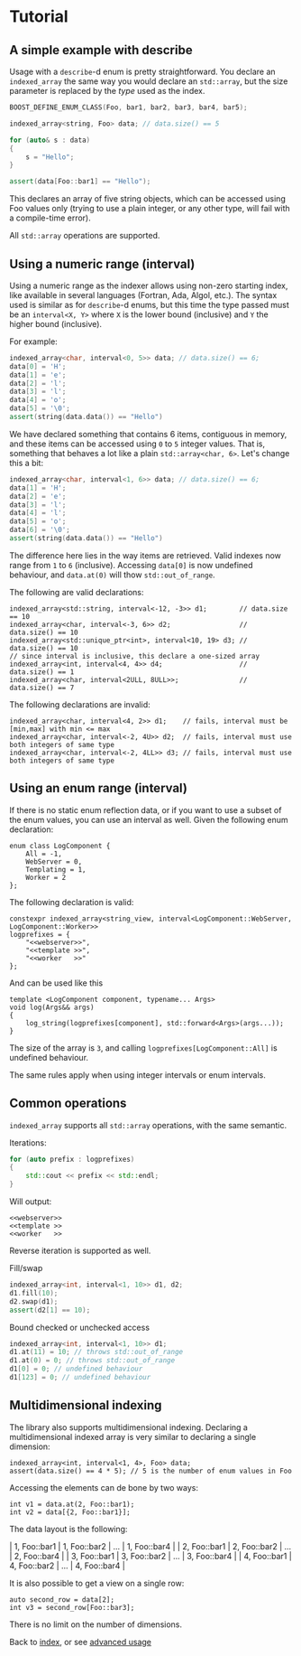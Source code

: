 <!--
Copyright 2022 Julien Blanc
Distributed under the Boost Software License, Version 1.0.
https://www.boost.org/LICENSE_1_0.txt
-->

# Tutorial

## A simple example with describe

Usage with a `describe`-d enum is pretty straightforward. You declare an `indexed_array`
the same way you would declare an `std::array`, but the size parameter is replaced by the
*type* used as the index.

```cpp
BOOST_DEFINE_ENUM_CLASS(Foo, bar1, bar2, bar3, bar4, bar5);

indexed_array<string, Foo> data; // data.size() == 5

for (auto& s : data)
{
	s = "Hello";
}

assert(data[Foo::bar1] == "Hello");
```

This declares an array of five string objects, which can be accessed using Foo
values only (trying to use a plain integer, or any other type, will fail with
a compile-time error).

All `std::array` operations are supported.

## Using a numeric range (interval)

Using a numeric range as the indexer allows using non-zero starting index, like
available in several languages (Fortran, Ada, Algol, etc.). The syntax used is
similar as for `describe`-d enums, but this time the type passed must be an
`interval<X, Y>` where `X` is the lower bound (inclusive) and `Y` the higher
bound (inclusive).

For example:

```cpp
indexed_array<char, interval<0, 5>> data; // data.size() == 6;
data[0] = 'H';
data[1] = 'e';
data[2] = 'l';
data[3] = 'l';
data[4] = 'o';
data[5] = '\0';
assert(string(data.data()) == "Hello")
```

We have declared something that contains 6 items, contiguous in memory, and these
items can be accessed using `0` to `5` integer values. That is, something that behaves
a lot like a plain `std::array<char, 6>`. Let's change this a bit:

```cpp
indexed_array<char, interval<1, 6>> data; // data.size() == 6;
data[1] = 'H';
data[2] = 'e';
data[3] = 'l';
data[4] = 'l';
data[5] = 'o';
data[6] = '\0';
assert(string(data.data()) == "Hello")
```

The difference here lies in the way items are retrieved. Valid indexes now range from
`1` to `6` (inclusive). Accessing `data[0]` is now undefined behaviour, and `data.at(0)`
will thow `std::out_of_range`.

The following are valid declarations:

```
indexed_array<std::string, interval<-12, -3>> d1;        // data.size == 10
indexed_array<char, interval<-3, 6>> d2;                 // data.size() == 10
indexed_array<std::unique_ptr<int>, interval<10, 19> d3; // data.size() == 10
// since interval is inclusive, this declare a one-sized array
indexed_array<int, interval<4, 4>> d4;                   // data.size() == 1
indexed_array<char, interval<2ULL, 8ULL>>;               // data.size() == 7
```

The following declarations are invalid:
```
indexed_array<char, interval<4, 2>> d1;    // fails, interval must be [min,max] with min <= max
indexed_array<char, interval<-2, 4U>> d2;  // fails, interval must use both integers of same type
indexed_array<char, interval<-2, 4LL>> d3; // fails, interval must use both integers of same type
```

## Using an enum range (interval)

If there is no static enum reflection data, or if you want to use a subset of the enum values, you
can use an interval as well. Given the following enum declaration:

```
enum class LogComponent {
	All = -1,
	WebServer = 0,
	Templating = 1,
	Worker = 2
};
```

The following declaration is valid:
```
constexpr indexed_array<string_view, interval<LogComponent::WebServer, LogComponent::Worker>> 
logprefixes = {
	"<<webserver>>",
	"<<template >>",
	"<<worker   >>"
};
```

And can be used like this

```
template <LogComponent component, typename... Args>
void log(Args&& args)
{
	log_string(logprefixes[component], std::forward<Args>(args...));
}
```

The size of the array is `3`, and calling `logprefixes[LogComponent::All]` is undefined behaviour.

The same rules apply when using integer intervals or enum intervals.

## Common operations

`indexed_array` supports all `std::array` operations, with the same semantic.

Iterations:
```cpp
for (auto prefix : logprefixes)
{
	std::cout << prefix << std::endl;
}
```

Will output:
```
<<webserver>>
<<template >>
<<worker   >>
```

Reverse iteration is supported as well.

Fill/swap
```cpp
indexed_array<int, interval<1, 10>> d1, d2;
d1.fill(10);
d2.swap(d1);
assert(d2[1] == 10);
```

Bound checked or unchecked access
```cpp
indexed_array<int, interval<1, 10>> d1;
d1.at(11) = 10; // throws std::out_of_range
d1.at(0) = 0; // throws std::out_of_range
d1[0] = 0; // undefined behaviour
d1[123] = 0; // undefined behaviour
```

## Multidimensional indexing

The library also supports multidimensional indexing. Declaring a multidimensional indexed array
is very similar to declaring a single dimension:

```
indexed_array<int, interval<1, 4>, Foo> data;
assert(data.size() == 4 * 5); // 5 is the number of enum values in Foo
```

Accessing the elements can de bone by two ways:
```
int v1 = data.at(2, Foo::bar1);
int v2 = data[{2, Foo::bar1}];
```

The data layout is the following:

| 1, Foo::bar1 | 1, Foo::bar2 | ... | 1, Foo::bar4 |
| 2, Foo::bar1 | 2, Foo::bar2 | ... | 2, Foo::bar4 |
| 3, Foo::bar1 | 3, Foo::bar2 | ... | 3, Foo::bar4 |
| 4, Foo::bar1 | 4, Foo::bar2 | ... | 4, Foo::bar4 |

It is also possible to get a view on a single row:

```
auto second_row = data[2];
int v3 = second_row[Foo::bar3];
```

There is no limit on the number of dimensions.

Back to [index](index.md), or see [advanced usage](advancedusage.md)

